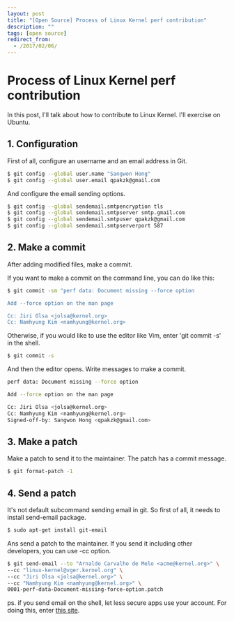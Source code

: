 ```yaml
---
layout: post
title: "[Open Source] Process of Linux Kernel perf contribution"
description: ""
tags: [open source]
redirect_from:
  - /2017/02/06/
---
```


# Process of Linux Kernel perf contribution

In this post, I'll talk about how to contribute to Linux Kernel. I'll exercise on Ubuntu.

## 1. Configuration

First of all, configure an username and an email address in Git.

```sh
$ git config --global user.name "Sangwon Hong"
$ git config --global user.email qpakzk@gmail.com
```

And configure the email sending options.

```sh
$ git config --global sendemail.smtpencryption tls
$ git config --global sendemail.smtpserver smtp.gmail.com
$ git config --global sendemail.smtpuser qpakzk@gmail.com
$ git config --global sendemail.smtpserverport 587
```

## 2. Make a commit

After adding modified files, make a commit.

If you want to make a commit on the command line, you can do like this:

```sh
$ git commit -sm "perf data: Document missing --force option

Add --force option on the man page

Cc: Jiri Olsa <jolsa@kernel.org>
Cc: Namhyung Kim <namhyung@kernel.org>
```

Otherwise, if you would like to use the editor like Vim, enter 'git commit -s' in the shell.

```sh
$ git commit -s
```

And then the editor opens. Write messages to make a commit.

```sh
perf data: Document missing --force option

Add --force option on the man page

Cc: Jiri Olsa <jolsa@kernel.org>
Cc: Namhyung Kim <namhyung@kernel.org>
Signed-off-by: Sangwon Hong <qpakzk@gmail.com>
```

## 3. Make a patch

Make a patch to send it to the maintainer. The patch has a commit message.

```sh
$ git format-patch -1
```

## 4. Send a patch

It's not default subcommand sending email in git. So first of all, it needs to install send-email package.

```sh
$ sudo apt-get install git-email
```

Ans send a patch to the maintainer. If you send it including other developers, you can use -cc option.

```sh
$ git send-email --to "Arnaldo Carvalho de Melo <acme@kernel.org>" \
--cc "linux-kernel@vger.kernel.org" \
--cc "Jiri Olsa <jolsa@kernel.org>" \
--cc "Namhyung Kim <namhyung@kernel.org>" \
0001-perf-data-Document-missing-force-option.patch
```

ps. if you send email on the shell, let less secure apps use your account. For doing this, enter [this site](https://support.google.com/accounts/answer/6010255?hl=en).
